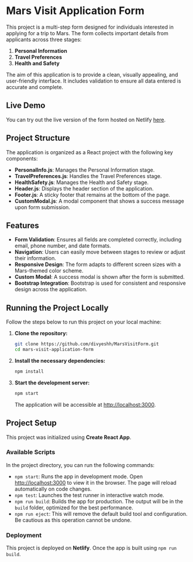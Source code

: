 
# Mars Visit Application Form

This project is a multi-step form designed for individuals interested in applying for a trip to Mars. The form collects important details from applicants across three stages:

1. **Personal Information**
2. **Travel Preferences**
3. **Health and Safety**

The aim of this application is to provide a clean, visually appealing, and user-friendly interface. It includes validation to ensure all data entered is accurate and complete.

## Live Demo

You can try out the live version of the form hosted on Netlify [here](https://adorable-crumble-1f790a.netlify.app/).

## Project Structure

The application is organized as a React project with the following key components:

- **PersonalInfo.js**: Manages the Personal Information stage.
- **TravelPreferences.js**: Handles the Travel Preferences stage.
- **HealthSafety.js**: Manages the Health and Safety stage.
- **Header.js**: Displays the header section of the application.
- **Footer.js**: A sticky footer that remains at the bottom of the page.
- **CustomModal.js**: A modal component that shows a success message upon form submission.

## Features

- **Form Validation**: Ensures all fields are completed correctly, including email, phone number, and date formats.
- **Navigation**: Users can easily move between stages to review or adjust their information.
- **Responsive Design**: The form adapts to different screen sizes with a Mars-themed color scheme.
- **Custom Modal**: A success modal is shown after the form is submitted.
- **Bootstrap Integration**: Bootstrap is used for consistent and responsive design across the application.

## Running the Project Locally

Follow the steps below to run this project on your local machine:

1. **Clone the repository:**

   ```bash
   git clone https://github.com/divyeshh/MarsVisitForm.git
   cd mars-visit-application-form
   ```

2. **Install the necessary dependencies:**

   ```bash
   npm install
   ```

3. **Start the development server:**

   ```bash
   npm start
   ```

   The application will be accessible at [http://localhost:3000](http://localhost:3000).

## Project Setup

This project was initialized using **Create React App**.

### Available Scripts

In the project directory, you can run the following commands:

- `npm start`: Runs the app in development mode. Open [http://localhost:3000](http://localhost:3000) to view it in the browser. The page will reload automatically on code changes.
- `npm test`: Launches the test runner in interactive watch mode.
- `npm run build`: Builds the app for production. The output will be in the `build` folder, optimized for the best performance.
- `npm run eject`: This will remove the default build tool and configuration. Be cautious as this operation cannot be undone.

### Deployment

This project is deployed on **Netlify**. Once the app is built using `npm run build`.

